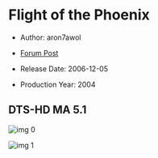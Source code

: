 # Flight of the Phoenix

* Author: aron7awol

* [Forum Post](https://www.avsforum.com/threads/bass-eq-for-filtered-movies.2995212/post-57479532)

* Release Date: 2006-12-05
* Production Year: 2004

## DTS-HD MA 5.1

![img 0](https://i.imgur.com/slV4a9E.jpg)

![img 1](https://i.imgur.com/6i5NRj8.jpg)

